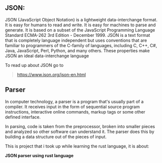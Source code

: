 ## JSON: 
JSON (JavaScript Object Notation) is a lightweight data-interchange format. It is easy for humans to read and write. It is easy for machines to parse and generate. It is based on a subset of the JavaScript Programming Language Standard ECMA-262 3rd Edition - December 1999. JSON is a text format that is completely language independent but uses conventions that are familiar to programmers of the C-family of languages, including C, C++, C#, Java, JavaScript, Perl, Python, and many others. These properties make JSON an ideal data-interchange language

To read up about JSON go to
> https://www.json.org/json-en.html

## Parser
In computer technology, a parser is a program that's usually part of a compiler. It receives input in the form of sequential source program instructions, interactive online commands, markup tags or some other defined interface.

In parsing, code is taken from the preprocessor, broken into smaller pieces and analyzed so other software can understand it. The parser does this by building a data structure out of the pieces of input.

This is project that i took up while learning the rust language, it is about: 

**JSON parser using rust language**
